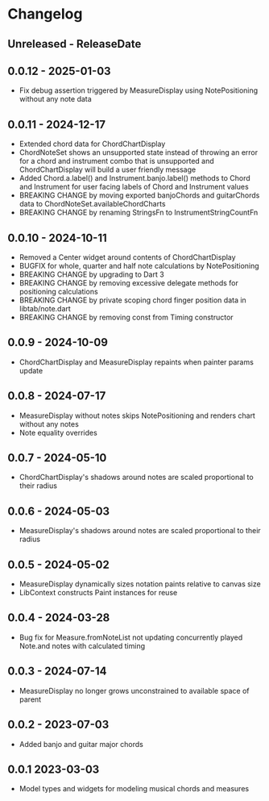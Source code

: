 # Changelog

## Unreleased - ReleaseDate

## 0.0.12 - 2025-01-03

* Fix debug assertion triggered by MeasureDisplay using NotePositioning without any note data

## 0.0.11 - 2024-12-17

* Extended chord data for ChordChartDisplay
* ChordNoteSet shows an unsupported state instead of throwing an error for a chord and instrument
  combo that is unsupported and ChordChartDisplay will build a user friendly message
* Added Chord.a.label() and Instrument.banjo.label() methods to Chord and Instrument for user facing
  labels of Chord and Instrument values
* BREAKING CHANGE by moving exported banjoChords and guitarChords data to
  ChordNoteSet.availableChordCharts
* BREAKING CHANGE by renaming StringsFn to InstrumentStringCountFn

## 0.0.10 - 2024-10-11

* Removed a Center widget around contents of ChordChartDisplay
* BUGFIX for whole, quarter and half note calculations by NotePositioning
* BREAKING CHANGE by upgrading to Dart 3
* BREAKING CHANGE by removing excessive delegate methods for positioning calculations
* BREAKING CHANGE by private scoping chord finger position data in libtab/note.dart
* BREAKING CHANGE by removing const from Timing constructor

## 0.0.9 - 2024-10-09

* ChordChartDisplay and MeasureDisplay repaints when painter params update

## 0.0.8 - 2024-07-17

* MeasureDisplay without notes skips NotePositioning and renders chart without any notes
* Note equality overrides

## 0.0.7 - 2024-05-10

* ChordChartDisplay's shadows around notes are scaled proportional to their radius

## 0.0.6 - 2024-05-03

* MeasureDisplay's shadows around notes are scaled proportional to their radius 

## 0.0.5 - 2024-05-02

* MeasureDisplay dynamically sizes notation paints relative to canvas size
* LibContext constructs Paint instances for reuse

## 0.0.4 - 2024-03-28

* Bug fix for Measure.fromNoteList not updating concurrently played Note.and notes with calculated
  timing

## 0.0.3 - 2024-07-14

* MeasureDisplay no longer grows unconstrained to available space of parent

## 0.0.2 - 2023-07-03

* Added banjo and guitar major chords

## 0.0.1 2023-03-03

* Model types and widgets for modeling musical chords and measures

[Unreleased]: https://github.com/eighty4/libtab/compare/v0.0.12...HEAD
[0.0.12]: https://github.com/eighty4/libtab/compare/v0.0.11...v0.0.12
[0.0.11]: https://github.com/eighty4/libtab/compare/v0.0.10...v0.0.11
[0.0.10]: https://github.com/eighty4/libtab/compare/v0.0.9...v0.0.10
[0.0.9]: https://github.com/eighty4/libtab/compare/v0.0.8...v0.0.9
[0.0.8]: https://github.com/eighty4/libtab/compare/v0.0.7...v0.0.8
[0.0.7]: https://github.com/eighty4/libtab/compare/v0.0.6...v0.0.7
[0.0.6]: https://github.com/eighty4/libtab/compare/v0.0.5...v0.0.6
[0.0.5]: https://github.com/eighty4/libtab/compare/v0.0.4...v0.0.5
[0.0.4]: https://github.com/eighty4/libtab/compare/v0.0.3...v0.0.4
[0.0.3]: https://github.com/eighty4/libtab/compare/v0.0.2...v0.0.3
[0.0.2]: https://github.com/eighty4/libtab/compare/v0.0.1...v0.0.2
[0.0.1]: https://github.com/eighty4/libtab/releases/tag/v0.0.1
